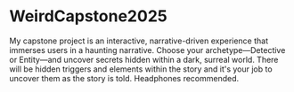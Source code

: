 # WeirdCapstone2025
My capstone project is an interactive, narrative-driven experience that immerses users in a haunting narrative. Choose your archetype—Detective or Entity—and uncover secrets hidden within a dark, surreal world. There will be hidden triggers and elements within the story and it's your job to uncover them as the story is told. Headphones recommended.
